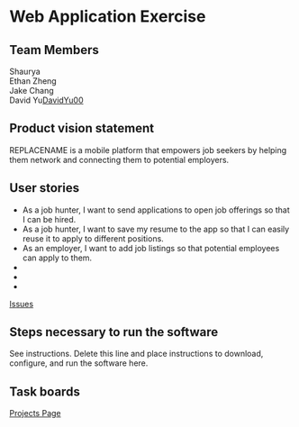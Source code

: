 # Web Application Exercise

## Team Members
Shaurya <br>
Ethan Zheng <br>
Jake Chang <br>
David Yu[DavidYu00](https://github.com/DavidYu00) <br>

## Product vision statement

REPLACENAME is a mobile platform that empowers job seekers by helping them network and connecting them to potential employers.

## User stories 

* As a job hunter, I want to send applications to open job offerings so that I can be hired.
* As a job hunter, I want to save my resume to the app so that I can easily reuse it to apply to different positions.
* As an employer, I want to add job listings so that potential employees can apply to them.
* 
* 
* 
[Issues](https://github.com/software-students-spring2025/2-web-app-toast/issues)

## Steps necessary to run the software

See instructions. Delete this line and place instructions to download, configure, and run the software here.

## Task boards

[Projects Page](https://github.com/software-students-spring2025/2-web-app-toast/projects?query=is%3Aopen)
